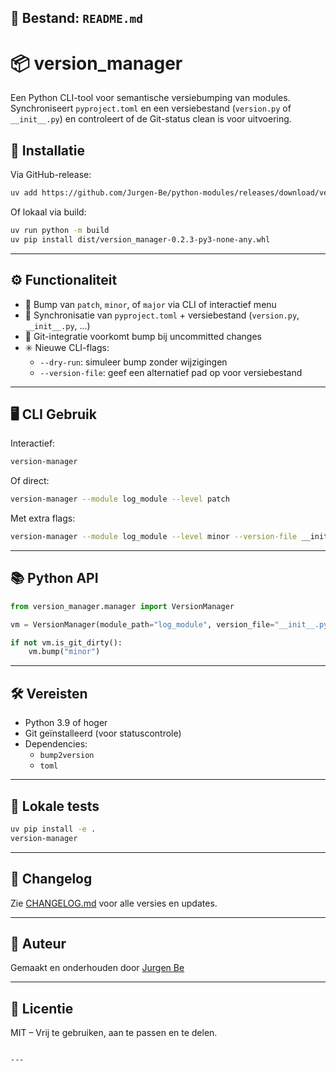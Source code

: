 ## 📝 Bestand: `README.md`

# 📦 version_manager

Een Python CLI-tool voor semantische versiebumping van modules. Synchroniseert `pyproject.toml` en een versiebestand (`version.py` of `__init__.py`) en controleert of de Git-status clean is voor uitvoering.


## 🚀 Installatie

Via GitHub-release:

```bash
uv add https://github.com/Jurgen-Be/python-modules/releases/download/version_manager-v0.2.3/version_manager-0.2.3-py3-none-any.whl
```

Of lokaal via build:

```bash
uv run python -m build
uv pip install dist/version_manager-0.2.3-py3-none-any.whl
```

---

## ⚙️ Functionaliteit

- 🔁 Bump van `patch`, `minor`, of `major` via CLI of interactief menu
- 📂 Synchronisatie van `pyproject.toml` + versiebestand (`version.py`, `__init__.py`, ...)
- 🧠 Git-integratie voorkomt bump bij uncommitted changes
- ✳️ Nieuwe CLI-flags:
  - `--dry-run`: simuleer bump zonder wijzigingen
  - `--version-file`: geef een alternatief pad op voor versiebestand

---

## 🖥️ CLI Gebruik

Interactief:

```bash
version-manager
```

Of direct:

```bash
version-manager --module log_module --level patch
```

Met extra flags:

```bash
version-manager --module log_module --level minor --version-file __init__.py --dry-run
```

---

## 📚 Python API

```python
from version_manager.manager import VersionManager

vm = VersionManager(module_path="log_module", version_file="__init__.py", dry_run=True)

if not vm.is_git_dirty():
    vm.bump("minor")
```

---

## 🛠️ Vereisten

- Python 3.9 of hoger
- Git geïnstalleerd (voor statuscontrole)
- Dependencies:
  - `bump2version`
  - `toml`

---

## 🧪 Lokale tests

```bash
uv pip install -e .
version-manager
```

---

## 📜 Changelog

Zie [CHANGELOG.md](./CHANGELOG.md) voor alle versies en updates.

---

## 👤 Auteur

Gemaakt en onderhouden door [Jurgen Be](https://github.com/Jurgen-Be)

---

## 📄 Licentie

MIT – Vrij te gebruiken, aan te passen en te delen.
```

---
